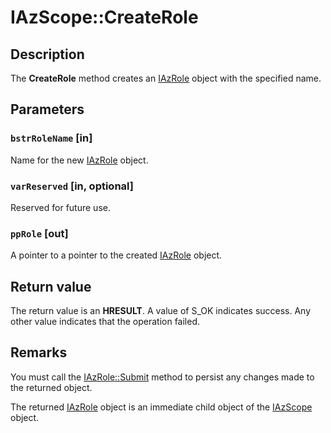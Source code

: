 # IAzScope::CreateRole

## Description

The **CreateRole** method creates an [IAzRole](https://learn.microsoft.com/windows/desktop/api/azroles/nn-azroles-iazrole) object with the specified name.

## Parameters

### `bstrRoleName` [in]

Name for the new [IAzRole](https://learn.microsoft.com/windows/desktop/api/azroles/nn-azroles-iazrole) object.

### `varReserved` [in, optional]

Reserved for future use.

### `ppRole` [out]

A pointer to a pointer to the created [IAzRole](https://learn.microsoft.com/windows/desktop/api/azroles/nn-azroles-iazrole) object.

## Return value

The return value is an **HRESULT**. A value of S_OK indicates success. Any other value indicates that the operation failed.

## Remarks

You must call the [IAzRole::Submit](https://learn.microsoft.com/windows/desktop/api/azroles/nf-azroles-iazrole-submit) method to persist any changes made to the returned object.

The returned [IAzRole](https://learn.microsoft.com/windows/desktop/api/azroles/nn-azroles-iazrole) object is an immediate child object of the [IAzScope](https://learn.microsoft.com/windows/desktop/api/azroles/nn-azroles-iazscope) object.